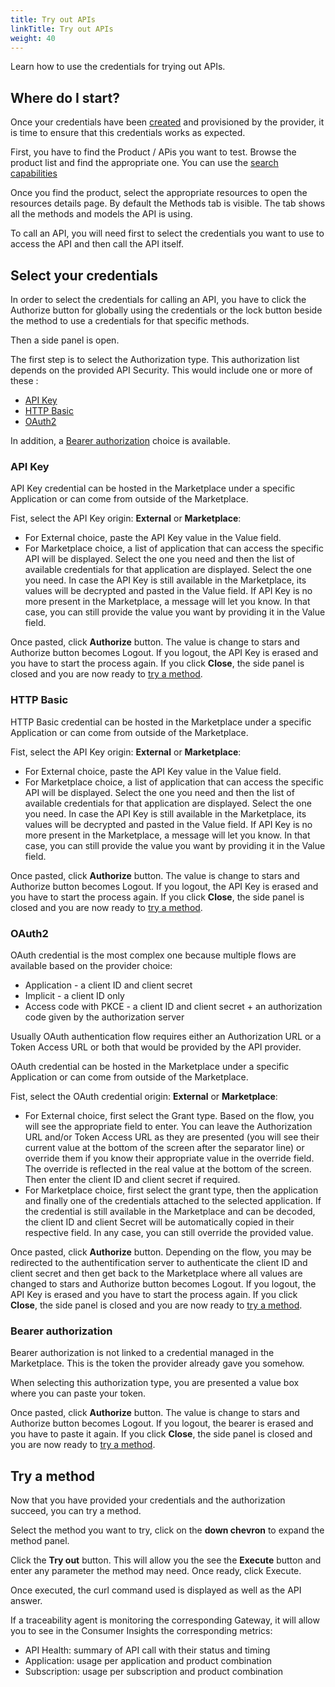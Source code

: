 ```yaml
---
title: Try out APIs
linkTitle: Try out APIs
weight: 40
---
```


Learn how to use the credentials for trying out APIs.

## Where do I start?

Once your credentials have been [created](/docs/manage_marketplace/consumer_experience/credentials_management#create-crednetials) and provisioned by the provider, it is time to ensure that this credentials works as expected.

First, you have to find the Product / APis you want to test. Browse the product list and find the appropriate one. You can use the [search capabilities](/docs/manage_marketplace/consumer_experience/searching)

Once you find the product, select the appropriate resources to open the resources details page. By default the Methods tab is visible. The tab shows all the methods and models the API is using.

To call an API, you will need first to select the credentials you want to use to access the API and then call the API itself.

## Select your credentials

In order to select the credentials for calling an API, you have to click the Authorize button for globally using the credentials or the lock button beside the method to use a credentials for that specific methods.

Then a side panel is open.

The first step is to select the Authorization type. This authorization list depends on the provided API Security. This would include one or more of these :

* [API Key](#api-key)
* [HTTP Basic](#http-basic)
* [OAuth2](#oauth2)

In addition, a [Bearer authorization](#bearer-authorization) choice is available.

### API Key

API Key credential can be hosted in the Marketplace under a specific Application or can come from outside of the Marketplace.

Fist, select the API Key origin: **External** or **Marketplace**:

* For External choice, paste the API Key value in the Value field.
* For Marketplace choice, a list of application that can access the specific API will be displayed. Select the one you need and then the list of available credentials for that application are displayed. Select the one you need. In case the API Key is still available in the Marketplace, its values will be decrypted and pasted in the Value field. If API Key is no more present in the Marketplace, a message will let you know. In that case, you can still provide the value you want by providing it in the Value field.

Once pasted, click **Authorize** button. The value is change to stars and Authorize button becomes Logout. If you logout, the API Key is erased and you have to start the process again. If you click **Close**, the side panel is closed and you are now ready to [try a method](#try-a-method).

### HTTP Basic

HTTP Basic credential can be hosted in the Marketplace under a specific Application or can come from outside of the Marketplace.

Fist, select the API Key origin: **External** or **Marketplace**:

* For External choice, paste the API Key value in the Value field.
* For Marketplace choice, a list of application that can access the specific API will be displayed. Select the one you need and then the list of available credentials for that application are displayed. Select the one you need. In case the API Key is still available in the Marketplace, its values will be decrypted and pasted in the Value field. If API Key is no more present in the Marketplace, a message will let you know. In that case, you can still provide the value you want by providing it in the Value field.

Once pasted, click **Authorize** button. The value is change to stars and Authorize button becomes Logout. If you logout, the API Key is erased and you have to start the process again. If you click **Close**, the side panel is closed and you are now ready to [try a method](#try-a-method).

### OAuth2

OAuth credential is the most complex one because multiple flows are available based on the provider choice:

* Application - a client ID and client secret
* Implicit - a client ID only
* Access code with PKCE - a client ID and client secret + an authorization code given by the authorization server

Usually OAuth authentication flow requires either an Authorization URL or a Token Access URL or both that would be provided by the API provider.

OAuth credential can be hosted in the Marketplace under a specific Application or can come from outside of the Marketplace.

Fist, select the OAuth credential origin: **External** or **Marketplace**:

* For External choice, first select the Grant type. Based on the flow, you will see the appropriate field to enter. You can leave the Authorization URL and/or Token Access URL as they are presented (you will see their current value at the bottom of the screen after the separator line) or override them if you know their appropriate value in the override field. The override is reflected in the real value at the bottom of the screen. Then enter the client ID and client secret if required.
* For Marketplace choice, first select the grant type, then the application and finally one of the credentials attached to the selected application. If the credential is still available in the Marketplace and can be decoded, the client ID and client Secret will be automatically copied in their respective field. In any case, you can still override the provided value.

Once pasted, click **Authorize** button. Depending on the flow, you may be redirected to the authentification server to authenticate the client ID and client secret and then get back to the Marketplace where all values are changed to stars and Authorize button becomes Logout. If you logout, the API Key is erased and you have to start the process again. If you click **Close**, the side panel is closed and you are now ready to [try a method](#try-a-method).

### Bearer authorization

Bearer authorization is not linked to a credential managed in the Marketplace. This is the token the provider already gave you somehow.

When selecting this authorization type, you are presented a value box where you can paste your token.

Once pasted, click **Authorize** button. The value is change to stars and Authorize button becomes Logout. If you logout, the bearer is erased and you have to paste it again. If you click **Close**, the side panel is closed and you are now ready to [try a method](#try-a-method).

## Try a method

Now that you have provided your credentials and the authorization succeed, you can try a method.

Select the method you want to try, click on the **down chevron** to expand the method panel.

Click the **Try out** button. This will allow you the see the **Execute** button and enter any parameter the method may need. Once ready, click Execute.

Once executed, the curl command used is displayed as well as the API answer.

If a traceability agent is monitoring the corresponding Gateway, it will allow you to see in the Consumer Insights the corresponding metrics:

* API Health: summary of API call with their status and timing
* Application: usage per application and product combination
* Subscription: usage per subscription and product combination